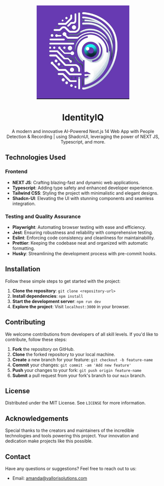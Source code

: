 <!-- PROJECT BANNER -->
<p align="center">
  <img src="public/logo.png" alt="Project Name" width="300px">
</p>

<!-- PROJECT TITLE -->
<h1 align="center">IdentityIQ</h1>

<!-- PROJECT DESCRIPTION -->
<p align="center">A modern and innovative AI-Powered Next.js 14 Web App with People Detection & Recording | using ShadcnUI, leveraging the power of NEXT JS, Typescript, and more.</p>

<!-- TECHNOLOGIES USED -->
## Technologies Used

### Frontend
- **NEXT JS**: Crafting blazing-fast and dynamic web applications.
- **Typescript**: Adding type safety and enhanced developer experience.
- **Tailwind CSS**: Styling the project with minimalistic and elegant designs.
- **Shadcn-UI**: Elevating the UI with stunning components and seamless integration.

### Testing and Quality Assurance
- **Playwright**: Automating browser testing with ease and efficiency.
- **Jest**: Ensuring robustness and reliability with comprehensive testing.
- **Eslint**: Enforcing code consistency and cleanliness for maintainability.
- **Prettier**: Keeping the codebase neat and organized with automatic formatting.
- **Husky**: Streamlining the development process with pre-commit hooks.

<!-- INSTALLATION -->
## Installation

Follow these simple steps to get started with the project:

1. **Clone the repository**: `git clone <repository-url>`
2. **Install dependencies**: `npm install`
3. **Start the development server**: `npm run dev`
4. **Explore the project**: Visit `localhost:3000` in your browser.

<!-- CONTRIBUTING -->
## Contributing

We welcome contributions from developers of all skill levels. If you'd like to contribute, follow these steps:

1. **Fork** the repository on GitHub.
2. **Clone** the forked repository to your local machine.
3. **Create** a new branch for your feature: `git checkout -b feature-name`
4. **Commit** your changes: `git commit -am 'Add new feature'`
5. **Push** your changes to your fork: `git push origin feature-name`
6. **Submit** a pull request from your fork's branch to our `main` branch.

<!-- LICENSE -->
## License

Distributed under the MIT License. See `LICENSE` for more information.

<!-- ACKNOWLEDGEMENTS -->
## Acknowledgements

Special thanks to the creators and maintainers of the incredible technologies and tools powering this project. Your innovation and dedication make projects like this possible.

<!-- CONTACT -->
## Contact

Have any questions or suggestions? Feel free to reach out to us:

- Email: amanda@vallorisolutions.com
